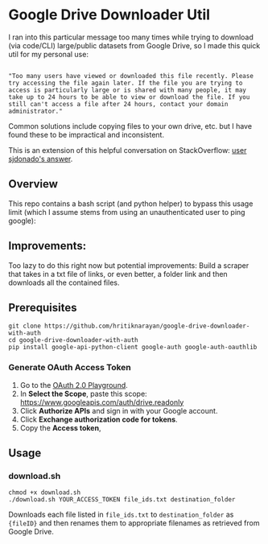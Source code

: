 # Google Drive Downloader Util

I ran into this particular message too many times while trying to download (via code/CLI) large/public datasets from Google Drive, so I made this quick util for my personal use:

```

"Too many users have viewed or downloaded this file recently. Please try accessing the file again later. If the file you are trying to access is particularly large or is shared with many people, it may take up to 24 hours to be able to view or download the file. If you still can't access a file after 24 hours, contact your domain administrator."

```

Common solutions include copying files to your own drive, etc. but I have found these to be impractical and inconsistent.

This is an extension of this helpful conversation on StackOverflow: [user sjdonado's answer](https://stackoverflow.com/a/67550427).

## Overview
This repo contains a bash script (and python helper) to bypass this usage limit (which I assume stems from using an unauthenticated user to ping google):


## Improvements:

Too lazy to do this right now but potential improvements:
Build a scraper that takes in a txt file of links, or even better, a folder link and then downloads all the contained files.

## Prerequisites

```
git clone https://github.com/hritiknarayan/google-drive-downloader-with-auth
cd google-drive-downloader-with-auth
pip install google-api-python-client google-auth google-auth-oauthlib
```

### Generate OAuth Access Token
1. Go to the [OAuth 2.0 Playground](https://developers.google.com/oauthplayground/).
2. In **Select the Scope**, paste this scope: https://www.googleapis.com/auth/drive.readonly
3. Click **Authorize APIs** and sign in with your Google account.
4. Click **Exchange authorization code for tokens**.
5. Copy the **Access token**,

## Usage

### download.sh

```
chmod +x download.sh
./download.sh YOUR_ACCESS_TOKEN file_ids.txt destination_folder
```

Downloads each file listed in `file_ids.txt` to `destination_folder` as `{fileID}` and then renames them to appropriate filenames as retrieved from Google Drive.






